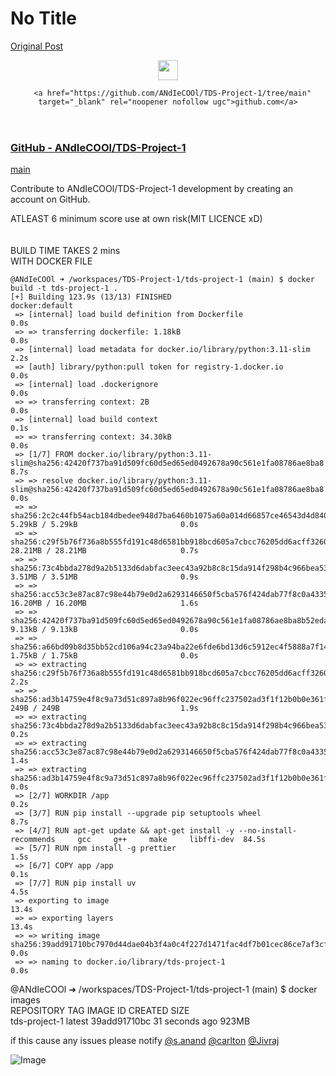 # No Title

[Original Post](https://discourse.onlinedegree.iitm.ac.in/t/164277/414)

<aside class="onebox githubfolder" data-onebox-src="https://github.com/ANdIeCOOl/TDS-Project-1/tree/main">
  <header class="source">
      <img src="https://github.githubassets.com/favicons/favicon.svg" class="site-icon" width="32" height="32">

      <a href="https://github.com/ANdIeCOOl/TDS-Project-1/tree/main" target="_blank" rel="noopener nofollow ugc">github.com</a>
  </header>

  <article class="onebox-body">
    <h3><a href="https://github.com/ANdIeCOOl/TDS-Project-1/tree/main" target="_blank" rel="noopener nofollow ugc">GitHub - ANdIeCOOl/TDS-Project-1</a></h3>

  <p><a href="https://github.com/ANdIeCOOl/TDS-Project-1/tree/main" target="_blank" rel="noopener nofollow ugc">main</a></p>

  <p><span class="label1">Contribute to ANdIeCOOl/TDS-Project-1 development by creating an account on GitHub.</span></p>

  </article>

  <div class="onebox-metadata">
    
    
  </div>

  <div style="clear: both"></div>
</aside>

<p>ATLEAST 6 minimum score use at own risk(MIT LICENCE xD)<br>
<br><br>
BUILD TIME TAKES 2 mins<br>
WITH DOCKER FILE</p>
<pre data-code-wrap="bash"><code class="lang-bash">@ANdIeCOOl ➜ /workspaces/TDS-Project-1/tds-project-1 (main) $ docker build -t tds-project-1 .
[+] Building 123.9s (13/13) FINISHED                                                                       docker:default
 =&gt; [internal] load build definition from Dockerfile                                                                 0.0s
 =&gt; =&gt; transferring dockerfile: 1.18kB                                                                               0.0s
 =&gt; [internal] load metadata for docker.io/library/python:3.11-slim                                                  2.2s
 =&gt; [auth] library/python:pull token for registry-1.docker.io                                                        0.0s
 =&gt; [internal] load .dockerignore                                                                                    0.0s
 =&gt; =&gt; transferring context: 2B                                                                                      0.0s
 =&gt; [internal] load build context                                                                                    0.1s
 =&gt; =&gt; transferring context: 34.30kB                                                                                 0.0s
 =&gt; [1/7] FROM docker.io/library/python:3.11-slim@sha256:42420f737ba91d509fc60d5ed65ed0492678a90c561e1fa08786ae8ba8  8.7s
 =&gt; =&gt; resolve docker.io/library/python:3.11-slim@sha256:42420f737ba91d509fc60d5ed65ed0492678a90c561e1fa08786ae8ba8  0.0s
 =&gt; =&gt; sha256:2c2c44fb54acb184dbedee948d7ba6460b1075a60a014d66857ce46543d4d840 5.29kB / 5.29kB                       0.0s
 =&gt; =&gt; sha256:c29f5b76f736a8b555fd191c48d6581bb918bcd605a7cbcc76205dd6acff3260 28.21MB / 28.21MB                     0.7s
 =&gt; =&gt; sha256:73c4bbda278d9a2b5133d6dabfac3eec43a92b8c8c15da914f298b4c966bea53 3.51MB / 3.51MB                       0.9s
 =&gt; =&gt; sha256:acc53c3e87ac87c98e44b79e0d2a6293146650f5cba576f424dab77f8c0a4335 16.20MB / 16.20MB                     1.6s
 =&gt; =&gt; sha256:42420f737ba91d509fc60d5ed65ed0492678a90c561e1fa08786ae8ba8b52eda 9.13kB / 9.13kB                       0.0s
 =&gt; =&gt; sha256:a66bd09b8d35bb52cd106a94c23a94ba22e6fde6bd13d6c5912ec4f5888a7f14 1.75kB / 1.75kB                       0.0s
 =&gt; =&gt; extracting sha256:c29f5b76f736a8b555fd191c48d6581bb918bcd605a7cbcc76205dd6acff3260                            2.2s
 =&gt; =&gt; sha256:ad3b14759e4f8c9a73d51c897a8b96f022ec96ffc237502ad3f1f12b0b0e361f 249B / 249B                           1.9s
 =&gt; =&gt; extracting sha256:73c4bbda278d9a2b5133d6dabfac3eec43a92b8c8c15da914f298b4c966bea53                            0.2s
 =&gt; =&gt; extracting sha256:acc53c3e87ac87c98e44b79e0d2a6293146650f5cba576f424dab77f8c0a4335                            1.4s
 =&gt; =&gt; extracting sha256:ad3b14759e4f8c9a73d51c897a8b96f022ec96ffc237502ad3f1f12b0b0e361f                            0.0s
 =&gt; [2/7] WORKDIR /app                                                                                               0.2s
 =&gt; [3/7] RUN pip install --upgrade pip setuptools wheel                                                             8.7s
 =&gt; [4/7] RUN apt-get update &amp;&amp; apt-get install -y --no-install-recommends     gcc     g++     make     libffi-dev  84.5s
 =&gt; [5/7] RUN npm install -g prettier                                                                                1.5s
 =&gt; [6/7] COPY app /app                                                                                              0.1s
 =&gt; [7/7] RUN pip install uv                                                                                         4.5s
 =&gt; exporting to image                                                                                              13.4s
 =&gt; =&gt; exporting layers                                                                                             13.4s
 =&gt; =&gt; writing image sha256:39add91710bc7970d44dae04b3f4a0c4f227d1471fac4df7b01cec86ce7af3cf                         0.0s
 =&gt; =&gt; naming to docker.io/library/tds-project-1                                                                     0.0s
</code></pre>
<p><span class="mention">@ANdIeCOOl</span> ➜ /workspaces/TDS-Project-1/tds-project-1 (main) $ docker images<br>
REPOSITORY      TAG       IMAGE ID       CREATED          SIZE<br>
tds-project-1   latest    39add91710bc   31 seconds ago   923MB</p>
<p>if this cause any issues please notify  <a class="mention" href="/u/s.anand">@s.anand</a>  <a class="mention" href="/u/carlton">@carlton</a> <a class="mention" href="/u/jivraj">@Jivraj</a></p>

![Image](https://github.githubassets.com/favicons/favicon.svg)